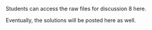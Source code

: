 Students can access the raw files for discussion 8 here.

Eventually, the solutions will be posted here as well.
